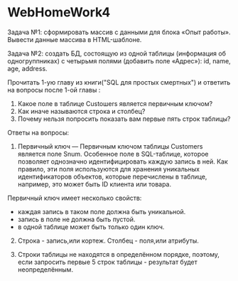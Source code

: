 # WebHomeWork4

Задача №1: сформировать массив с данными для блока «Опыт работы». Вывести данные массива в HTML-шаблоне.

Задача №2: создать БД, состоящую из одной таблицы (информация об одногруппниках) с четырьмя полями (добавить поле «Адрес»): id, name, age, address.

Прочитать 1-ую главу из книги("SQL для простых смертных") и ответить на вопросы после 1-ой главы :

1) Какое поле в таблице Custoшers является первичным ключом?
2) Как иначе называются строка и столбец?
3) Почему нельзя попросить показать вам первые пять строк таблицы?

Ответы на вопросы:

1) Первичный ключ — Первичным ключом таблицы Customers является поле Snum. Особенное поле в SQL-таблице, которое позволяет однозначно идентифицировать каждую запись в ней. Как правило, эти поля используются для хранения уникальных идентификаторов объектов, которые перечислены в таблице, например, это может быть ID клиента или товара.

Первичный ключ имеет несколько свойств:

- каждая запись в таком поле должна быть уникальной.
- запись в поле не должна быть пустой.
- в одной таблице может быть только один ключ.

2) Строка - запись,или кортеж.
   Столбец - поля,или атрибуты.
   
3) Строки таблицы не находятся в определённом порядке, поэтому, если запросить первые 5 строк таблицы - результат будет неопределённым.
